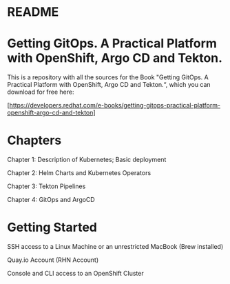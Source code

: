 # README
# Getting GitOps. A Practical Platform with OpenShift, Argo CD and Tekton.

This is a repository with all the sources for the Book "Getting GitOps. A Practical Platform with OpenShift, Argo CD and Tekton.“, which you can download for free here:

[https://developers.redhat.com/e-books/getting-gitops-practical-platform-openshift-argo-cd-and-tekton]

# Chapters

Chapter 1: Description of Kubernetes; Basic deployment 

Chapter 2: Helm Charts and Kubernetes Operators

Chapter 3: Tekton Pipelines

Chapter 4: GitOps and ArgoCD

# Getting Started

SSH access to a Linux Machine or an unrestricted MacBook (Brew installed)

Quay.io Account (RHN Account)

Console and CLI access to an OpenShift Cluster 

